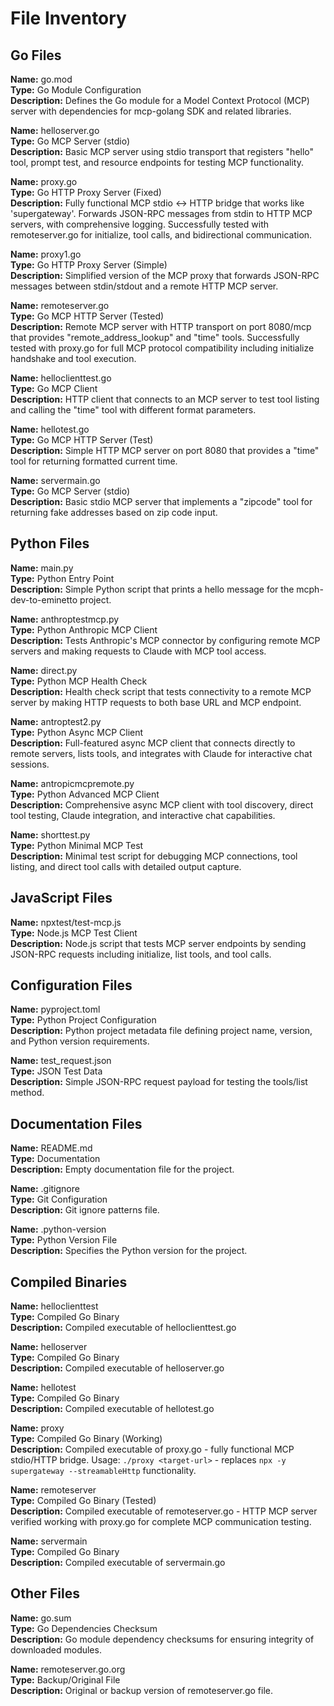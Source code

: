 # File Inventory

## Go Files

**Name:** go.mod  
**Type:** Go Module Configuration  
**Description:** Defines the Go module for a Model Context Protocol (MCP) server with dependencies for mcp-golang SDK and related libraries.

**Name:** helloserver.go  
**Type:** Go MCP Server (stdio)  
**Description:** Basic MCP server using stdio transport that registers "hello" tool, prompt test, and resource endpoints for testing MCP functionality.

**Name:** proxy.go  
**Type:** Go HTTP Proxy Server (Fixed)  
**Description:** Fully functional MCP stdio ↔ HTTP bridge that works like 'supergateway'. Forwards JSON-RPC messages from stdin to HTTP MCP servers, with comprehensive logging. Successfully tested with remoteserver.go for initialize, tool calls, and bidirectional communication.

**Name:** proxy1.go  
**Type:** Go HTTP Proxy Server (Simple)  
**Description:** Simplified version of the MCP proxy that forwards JSON-RPC messages between stdin/stdout and a remote HTTP MCP server.

**Name:** remoteserver.go  
**Type:** Go MCP HTTP Server (Tested)  
**Description:** Remote MCP server with HTTP transport on port 8080/mcp that provides "remote_address_lookup" and "time" tools. Successfully tested with proxy.go for full MCP protocol compatibility including initialize handshake and tool execution.

**Name:** helloclienttest.go  
**Type:** Go MCP Client  
**Description:** HTTP client that connects to an MCP server to test tool listing and calling the "time" tool with different format parameters.

**Name:** hellotest.go  
**Type:** Go MCP HTTP Server (Test)  
**Description:** Simple HTTP MCP server on port 8080 that provides a "time" tool for returning formatted current time.

**Name:** servermain.go  
**Type:** Go MCP Server (stdio)  
**Description:** Basic stdio MCP server that implements a "zipcode" tool for returning fake addresses based on zip code input.

## Python Files

**Name:** main.py  
**Type:** Python Entry Point  
**Description:** Simple Python script that prints a hello message for the mcph-dev-to-eminetto project.

**Name:** anthroptestmcp.py  
**Type:** Python Anthropic MCP Client  
**Description:** Tests Anthropic's MCP connector by configuring remote MCP servers and making requests to Claude with MCP tool access.

**Name:** direct.py  
**Type:** Python MCP Health Check  
**Description:** Health check script that tests connectivity to a remote MCP server by making HTTP requests to both base URL and MCP endpoint.

**Name:** antroptest2.py  
**Type:** Python Async MCP Client  
**Description:** Full-featured async MCP client that connects directly to remote servers, lists tools, and integrates with Claude for interactive chat sessions.

**Name:** antropicmcpremote.py  
**Type:** Python Advanced MCP Client  
**Description:** Comprehensive async MCP client with tool discovery, direct tool testing, Claude integration, and interactive chat capabilities.

**Name:** shorttest.py  
**Type:** Python Minimal MCP Test  
**Description:** Minimal test script for debugging MCP connections, tool listing, and direct tool calls with detailed output capture.

## JavaScript Files

**Name:** npxtest/test-mcp.js  
**Type:** Node.js MCP Test Client  
**Description:** Node.js script that tests MCP server endpoints by sending JSON-RPC requests including initialize, list tools, and tool calls.

## Configuration Files

**Name:** pyproject.toml  
**Type:** Python Project Configuration  
**Description:** Python project metadata file defining project name, version, and Python version requirements.

**Name:** test_request.json  
**Type:** JSON Test Data  
**Description:** Simple JSON-RPC request payload for testing the tools/list method.

## Documentation Files

**Name:** README.md  
**Type:** Documentation  
**Description:** Empty documentation file for the project.

**Name:** .gitignore  
**Type:** Git Configuration  
**Description:** Git ignore patterns file.

**Name:** .python-version  
**Type:** Python Version File  
**Description:** Specifies the Python version for the project.

## Compiled Binaries

**Name:** helloclienttest  
**Type:** Compiled Go Binary  
**Description:** Compiled executable of helloclienttest.go

**Name:** helloserver  
**Type:** Compiled Go Binary  
**Description:** Compiled executable of helloserver.go

**Name:** hellotest  
**Type:** Compiled Go Binary  
**Description:** Compiled executable of hellotest.go

**Name:** proxy  
**Type:** Compiled Go Binary (Working)  
**Description:** Compiled executable of proxy.go - fully functional MCP stdio/HTTP bridge. Usage: `./proxy <target-url>` - replaces `npx -y supergateway --streamableHttp` functionality.

**Name:** remoteserver  
**Type:** Compiled Go Binary (Tested)  
**Description:** Compiled executable of remoteserver.go - HTTP MCP server verified working with proxy.go for complete MCP communication testing.

**Name:** servermain  
**Type:** Compiled Go Binary  
**Description:** Compiled executable of servermain.go

## Other Files

**Name:** go.sum  
**Type:** Go Dependencies Checksum  
**Description:** Go module dependency checksums for ensuring integrity of downloaded modules.

**Name:** remoteserver.go.org  
**Type:** Backup/Original File  
**Description:** Original or backup version of remoteserver.go file.